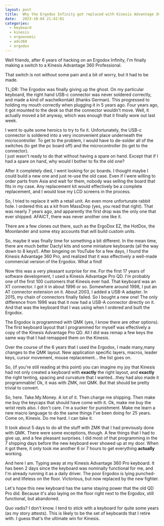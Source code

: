 ```yaml
---
layout: post
title:  Why the Ergodox Infinity got replaced with Kinesis Advantage 360 Pro
date:   2023-10-04 21:42:01
categories:
  - keyboard
  - kinesis
  - ergoonomic
  - adv360
  - ergodox
---
```


Well friends, after 6 years of hacking on an Ergodox Infinity, I'm finally
making a switch to a Kinesis Advantage 360 Professional.

That switch is not without some pain and a bit of worry, but it had to be made.

TL;DR:  The Ergodox was finally giving up the ghost.  On my particular keyboard,
the right hand USB-c connector was never soldered correctly, and made a kind of
wachelkontakt (thanks German).  This progressed to holding my mouth correctly
when plugging it in 5 years ago.  Four years ago, it got mounted to the desk so
that the connector wouldn't move.  Well, it actually moved a bit anyway, which
was enough that it finally wore out last week.

I went to quite some heroics to try to fix it.  Unfortunately, the USB-c
connector is soldered into a very inconvenient place underneath the
microcontroller.   To get to the problem, I would have to de-solder all of the
switches (to get the pc board off) and the microcontroller (to get to the connector).   
I just wasn't ready to do that without having a spare on hand.  Except that if I 
had a spare on hand, why would I bother to fix the old one?

After it completely died, I went looking for pc boards.  I thought maybe I could
build a new one and just re-use the old case.  Even if I were willing to order
parts from Asia and wait for them, nobody was selling the board that fits in my
case.  Any replacement kit would effectively be a complete replacement, and I
would lose my LCD screens in the process.

So, I tried to replace it with a retail unit.  An even more unfortunate rabbit hole.  I ordered
this as a kit from MassDrop (yes, you read that right).  That was nearly 7 years
ago, and apparently the first drop was the only one that ever shipped.  AFAICT,
there was never another one like it.

There are a few clones out there, such as the ErgoDox EZ, the HotDox, the
Moonlander and some etsy accounts that will build custom units.

So, maybe it was finally time for something a bit different.  In the mean time,
there are much better Dactyl kits and some miniature keyboards (all the way down
to 8 keys!).  After bingeing on YouTube for a few days, I found the Kinesis
Advantage 360 Pro, and realized that it was effectively a well-made commercial
version of the Ergodox.  What a find!

Now this was a very pleasant surprise for me.  For the first 17 years of
software development, I used a Kinesis Advantage Pro QD.  I'm probably one of
the first 100 customers that Kinesis ever had.  That keyboard was an XT
connector.  I got it in about 1996 or so.   Somewhere around 1998, I put an AT
connector extension on it.  About 2003, I added a USB-A adapter.  In 2015, my
chain of connectors finally failed.  So I bought a new one!  The only difference
from 1996 was that it now had a USB-A connector directly on it.  And that was
the keyboard that I was using when I ordered and built the Ergodox.

The Ergodox is programmed with QMK (yes, I know there are other options).  The
first keyboard layout that I programmed for myself was effectively a copy of the
Kinesis Advantage Pro QD.  All I did was remap a few keys the same way that I
had remapped them on the Kinesis.

Over the course of the 6 years that I used the Ergodox, I made many,many changes
to the QMK layout.  New application specific layers, macros, leader keys, cursor
movement, mouse replacement...  the list goes on.

So, (if you're still reading at this point) you can imagine my joy that Kinesis
had not only created a keyboard with **exactly** the right layout, and **exactly** 
the right tenting, spacing and curvature that I wanted...they had also made it
programmable!  Ok, it was with ZMK, not QMK.  But that should be pretty trivial
to convert.

So, here.  Take.My.Money.  A lot of it. Then charge me shipping. Then make me
buy the keycaps that should have come with it.  Ok, make me buy the wrist rests
also.  I don't care.  I'm a sucker for punishment.  Make me learn a new macro
language to do the same things I've been doing for 25 years.  Come on, Kinesis.
Do me hard.  I can take it.

It took about 5 days to do all the stuff with ZMK that I had previously done
with QMK.  There were some exceptions, though.  A few things that I had to give
up, and a few pleasant surprises.  I did most of that programming in the
7 shipping days before the new keyboard ever showed up at my door.  When it got
there, it only took me another 6 or 7 hours to get everything **actually**
working.

And here I am.  Typing away at my Kinesis Advantage 360 Pro keyboard.  It has
been 2 days since the keyboard was nominally functional for me, and I'm already
running it as a daily driver.  The poor Ergodox is lying punched-out and lifeless
on the floor. Victorious, but now replaced by the new fighter.

Let's hope this new keyboard has the same staying power that the old QD Pro did.
Because it's also laying on the floor right next to the Ergodox, still
functional, but abandoned.

Quo vadis? I don't know.  I tend to stick with a keyboard for quite some years
(as my story attests).  This is likely to be the set of keyboards that I retire
with.  I guess that's the ultimate win for Kinesis.
